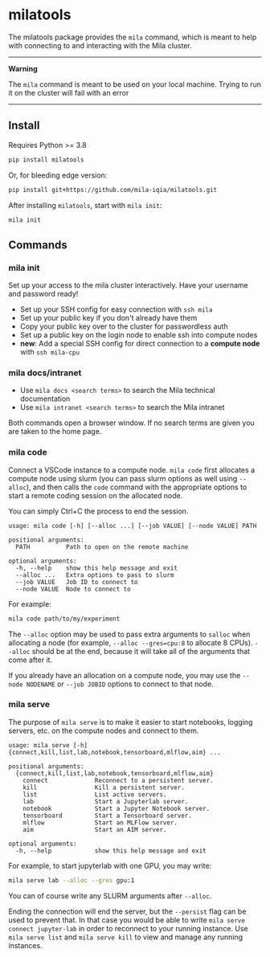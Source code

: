
# milatools

The milatools package provides the `mila` command, which is meant to help with connecting to and interacting with the Mila cluster.

---

**Warning**

The `mila` command is meant to be used on your local machine. Trying to run it on the cluster will fail with an error

---


## Install

Requires Python >= 3.8

```bash
pip install milatools
```

Or, for bleeding edge version:

```bash
pip install git+https://github.com/mila-iqia/milatools.git
```

After installing `milatools`, start with `mila init`:

```bash
mila init
```


## Commands

### mila init

Set up your access to the mila cluster interactively. Have your username and password ready!

* Set up your SSH config for easy connection with `ssh mila`
* Set up your public key if you don't already have them
* Copy your public key over to the cluster for passwordless auth
* Set up a public key on the login node to enable ssh into compute nodes
* **new**: Add a special SSH config for direct connection to a **compute node** with `ssh mila-cpu`


### mila docs/intranet

* Use `mila docs <search terms>` to search the Mila technical documentation
* Use `mila intranet <search terms>` to search the Mila intranet

Both commands open a browser window. If no search terms are given you are taken to the home page.


### mila code

Connect a VSCode instance to a compute node. `mila code` first allocates a compute node using slurm (you can pass slurm options as well using `--alloc`), and then calls the `code` command with the appropriate options to start a remote coding session on the allocated node.

You can simply Ctrl+C the process to end the session.

```
usage: mila code [-h] [--alloc ...] [--job VALUE] [--node VALUE] PATH

positional arguments:
  PATH          Path to open on the remote machine

optional arguments:
  -h, --help    show this help message and exit
  --alloc ...   Extra options to pass to slurm
  --job VALUE   Job ID to connect to
  --node VALUE  Node to connect to
```

For example:

```bash
mila code path/to/my/experiment
```

The `--alloc` option may be used to pass extra arguments to `salloc` when allocating a node (for example, `--alloc --gres=cpu:8` to allocate 8 CPUs). `--alloc` should be at the end, because it will take all of the arguments that come after it.

If you already have an allocation on a compute node, you may use the `--node NODENAME` or `--job JOBID` options to connect to that node.


### mila serve

The purpose of `mila serve` is to make it easier to start notebooks, logging servers, etc. on the compute nodes and connect to them.

```
usage: mila serve [-h] {connect,kill,list,lab,notebook,tensorboard,mlflow,aim} ...

positional arguments:
  {connect,kill,list,lab,notebook,tensorboard,mlflow,aim}
    connect             Reconnect to a persistent server.
    kill                Kill a persistent server.
    list                List active servers.
    lab                 Start a Jupyterlab server.
    notebook            Start a Jupyter Notebook server.
    tensorboard         Start a Tensorboard server.
    mlflow              Start an MLFlow server.
    aim                 Start an AIM server.

optional arguments:
  -h, --help            show this help message and exit
```

For example, to start jupyterlab with one GPU, you may write:

```bash
mila serve lab --alloc --gres gpu:1
```

You can of course write any SLURM arguments after `--alloc`.

Ending the connection will end the server, but the `--persist` flag can be used to prevent that. In that case you would be able to write `mila serve connect jupyter-lab` in order to reconnect to your running instance. Use `mila serve list` and `mila serve kill` to view and manage any running instances.
